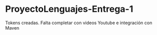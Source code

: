 # ProyectoLenguajes-Entrega-1
Tokens creadas. Falta completar con videos Youtube e integración con Maven
